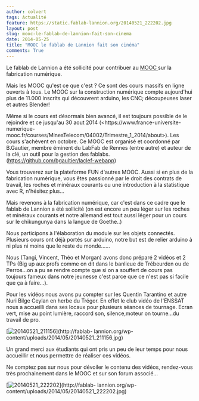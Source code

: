 ```yaml
---
author: colvert
tags: Actualité
feature: https://static.fablab-lannion.org/20140521_222202.jpg
layout: post
slug: mooc-le-fablab-de-lannion-fait-son-cinema
date: 2014-05-25
title: "MOOC le fablab de Lannion fait son cinéma"
comments: True
---
```

Le fablab de Lannion a été sollicité pour contribuer au [MOOC
](http://fr.wikipedia.org/wiki/Cours_en_ligne_ouvert_et_massif)sur la
fabrication numérique.

Mais les MOOC qu'est ce que c'est ? Ce sont des cours massifs en ligne ouverts
à tous. Le MOOC sur la construction numérique compte aujourd'hui plus de
11.000 inscrits qui découvrent arduino, les CNC; découpeuses laser et autres
Blender!

Même si le cours est désormais bien avancé, il est toujours possible de le
rejoindre et ce jusqu'au 30 aout 2014 (<https://www.france-universite-
numerique-mooc.fr/courses/MinesTelecom/04002/Trimestre_1_2014/about>). Les
cours s'achèvent en octobre. Ce MOOC est organisé et coordonné par B.Gautier,
membre éminent du LabFab de Rennes (entre autre) et auteur de la clé, un outil
pour la gestion des fablabs. (https://github.com/bgaultier/laclef-webapp)

Vous trouverez sur la plateforme FUN d'autres MOOC. Aussi si en plus de la
fabrication numérique, vous êtes passionné par le droit des contrats de
travail, les roches et minéraux courants ou une introduction à la statistique
avec R, n'hésitez plus…

Mais revenons à la fabrication numérique, car c'est dans ce cadre que le
fablab de Lannion a été sollicité (on est encore un peu léger sur les roches
et minéraux courants et notre allemand est tout aussi léger pour un cours sur
le chikungunya dans la langue de Goethe..)

Nous participons à l'élaboration du module sur les objets connectés. Plusieurs
cours ont déjà portés sur arduino, notre but est de relier arduino à ni plus
ni moins que le reste du monde……

Nous (Tangi, Vincent, Théo et Morgan) avons donc préparé 2 vidéos et 2 TPs
(Big up aux profs comme on dit dans le banlieue de Trébeurden ou de Perros…on
a pu se rendre compte que si on a souffert de cours pas toujours fameux dans
notre jeunesse c'est parce que ce n'est pas si facile que ça à faire…).

Pour les vidéos nous avons pu compter sur les Quentin Tarantino et autre Nuri
Bilge Ceylan en herbe du Trégor. En effet le club vidéo de l'ENSSAT nous a
accueilli dans ses locaux pour plusieurs séances de tournage. Ecran vert, mise
au point lumière, raccord son, silence,moteur on tourne…du travail de pro.

[![20140521_211156](https://static.fablab-lannion.org/20140521_211156-1024x768.jpg)](http://fablab-
lannion.org/wp-content/uploads/2014/05/20140521_211156.jpg)

Un grand merci aux étudiants qui ont pris un peu de leur temps pour nous
accueillir et nous permettre de réaliser ces vidéos.

Ne comptez pas sur nous pour dévoiler le contenu des vidéos, rendez-vous très
prochainement dans le MOOC et sur son forum associé…

[![20140521_222202](https://static.fablab-lannion.org/20140521_222202-1024x768.jpg)](http://fablab-
lannion.org/wp-content/uploads/2014/05/20140521_222202.jpg)


